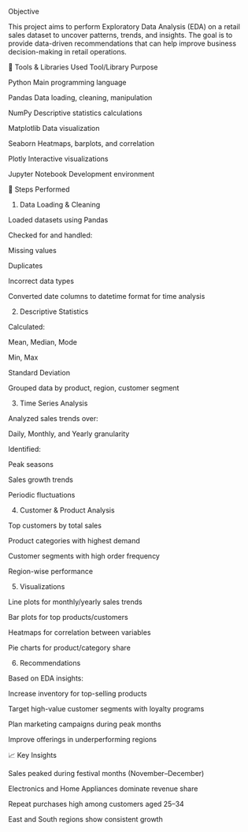 Objective

This project aims to perform Exploratory Data Analysis (EDA) on a retail sales dataset to uncover patterns, trends, and insights. The goal is to provide data-driven recommendations that can help improve business decision-making in retail operations.

🔧 Tools & Libraries Used
Tool/Library	Purpose

Python	Main programming language

Pandas	Data loading, cleaning, manipulation

NumPy	Descriptive statistics calculations

Matplotlib	Data visualization

Seaborn	Heatmaps, barplots, and correlation

Plotly Interactive visualizations

Jupyter Notebook	Development environment

📑 Steps Performed

1. Data Loading & Cleaning

Loaded datasets using Pandas

Checked for and handled:

Missing values

Duplicates

Incorrect data types

Converted date columns to datetime format for time analysis

2. Descriptive Statistics

Calculated:

Mean, Median, Mode

Min, Max

Standard Deviation

Grouped data by product, region, customer segment

3. Time Series Analysis

Analyzed sales trends over:

Daily, Monthly, and Yearly granularity

Identified:

Peak seasons

Sales growth trends

Periodic fluctuations

4. Customer & Product Analysis

Top customers by total sales

Product categories with highest demand

Customer segments with high order frequency

Region-wise performance

5. Visualizations

Line plots for monthly/yearly sales trends

Bar plots for top products/customers

Heatmaps for correlation between variables

Pie charts for product/category share

6. Recommendations

Based on EDA insights:

Increase inventory for top-selling products

Target high-value customer segments with loyalty programs

Plan marketing campaigns during peak months

Improve offerings in underperforming regions

📈 Key Insights

Sales peaked during festival months (November–December)

Electronics and Home Appliances dominate revenue share

Repeat purchases high among customers aged 25–34

East and South regions show consistent growth

